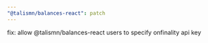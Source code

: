 ```yaml
---
"@talismn/balances-react": patch
---
```


fix: allow @talismn/balances-react users to specify onfinality api key
